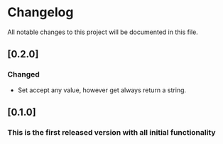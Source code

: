 # Changelog
All notable changes to this project will be documented in this file.

## [0.2.0]
### Changed  
 - Set accept any value, however get always return a string.   


## [0.1.0]
### This is the first released version with all initial functionality


